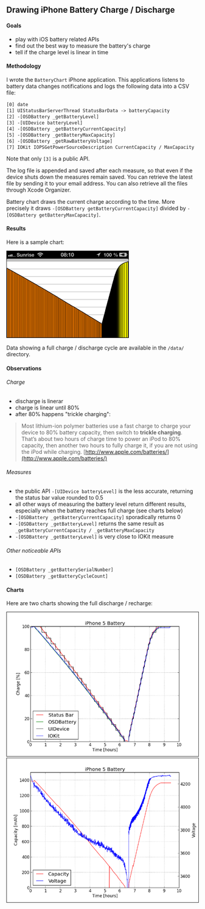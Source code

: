 ## Drawing iPhone Battery Charge / Discharge

#### Goals

- play with iOS battery related APIs
- find out the best way to measure the battery's charge
- tell if the charge level is linear in time

#### Methodology

I wrote the `BatteryChart` iPhone application. This applications listens to battery data changes notifications and logs the following  data into a CSV file:

    [0] date
    [1] UIStatusBarServerThread StatusBarData -> batteryCapacity
    [2] -[OSDBattery _getBatteryLevel]
    [3] -[UIDevice batteryLevel]
    [4] -[OSDBattery _getBatteryCurrentCapacity]
    [5] -[OSDBattery _getBatteryMaxCapacity]
    [6] -[OSDBattery _getRawBatteryVoltage]
    [7] IOKit IOPSGetPowerSourceDescription CurrentCapacity / MaxCapacity

Note that only `[3]` is a public API.

The log file is appended and saved after each measure, so that even if the device shuts down the measures remain saved. You can retrieve the latest file by sending it to your email address. You can also retrieve all the files through Xcode Organizer.

Battery chart draws the current charge according to the time. More precisely it draws `-[OSDBattery getBatteryCurrentCapacity]` divided by `-[OSDBattery getBatteryMaxCapacity]`.

#### Results

Here is a sample chart:

<img src="data/chart.png" width="320" height="227" border="1">

Data showing a full charge / discharge cycle are available in the `/data/` directory.

#### Observations

###### Charge

- discharge is linerar
- charge is linear until 80%
- after 80% happens "trickle charging":

> Most lithium-ion polymer batteries use a fast charge to charge your device to 80% battery capacity, then switch to **trickle charging**. That’s about two hours of charge time to power an iPod to 80% capacity, then another two hours to fully charge it, if you are not using the iPod while charging. [http://www.apple.com/batteries/](http://www.apple.com/batteries/)

###### Measures

- the public API `-[UIDevice batteryLevel]` is the less accurate, returning the status bar value rounded to 0.5
- all other ways of measuring the battery level return different results, especially when the battery reaches full charge (see charts below)
- `-[OSDBattery _getBatteryCurrentCapacity]` sporadically returns 0
- `-[OSDBattery _getBatteryLevel]` returns the same result as `_getBatteryCurrentCapacity / _getBatteryMaxCapacity`
- `-[OSDBattery _getBatteryLevel]` is very close to IOKit measure

###### Other noticeable APIs

- `[OSDBattery _getBatterySerialNumber]`
- `[OSDBattery _getBatteryCycleCount]`

#### Charts

Here are two charts showing the full discharge / recharge:

<img src="data/battery_1.png" border="1">
<img src="data/battery_2.png" border="1">
